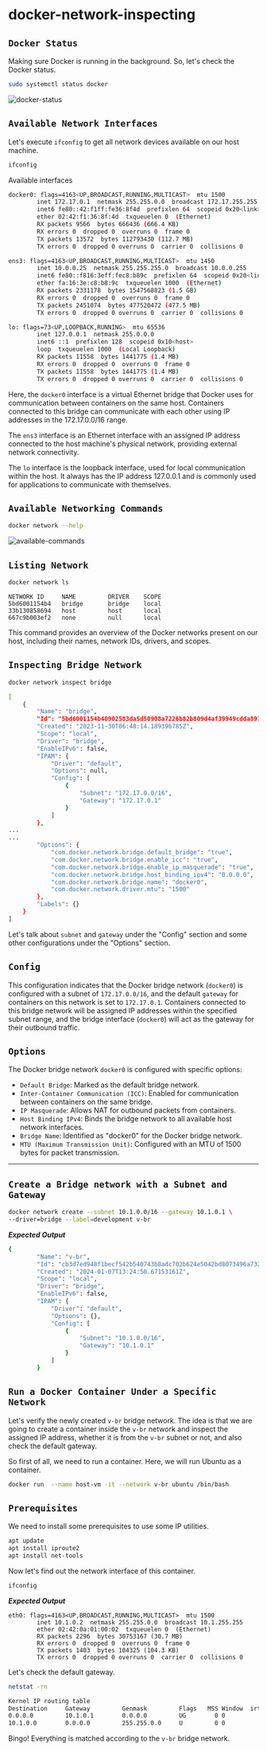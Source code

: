 # docker-network-inspecting

## `Docker Status`

Making sure Docker is running in the background. So, let's check the Docker status.

```bash
sudo systemctl status docker
```

![docker-status](https://lab-bucket.s3.brilliant.com.bd/labthumbnail/85711c14-03fb-4c03-8e71-ab800a8f5a4e.png)


## `Available Network Interfaces`

Let's execute `ifconfig` to get all network devices available on our host machine.

```bash
ifconfig
```
Available interfaces
```bash
docker0: flags=4163<UP,BROADCAST,RUNNING,MULTICAST>  mtu 1500
        inet 172.17.0.1  netmask 255.255.0.0  broadcast 172.17.255.255
        inet6 fe80::42:f1ff:fe36:8f4d  prefixlen 64  scopeid 0x20<link>
        ether 02:42:f1:36:8f:4d  txqueuelen 0  (Ethernet)
        RX packets 9566  bytes 666436 (666.4 KB)
        RX errors 0  dropped 0  overruns 0  frame 0
        TX packets 13572  bytes 112793430 (112.7 MB)
        TX errors 0  dropped 0 overruns 0  carrier 0  collisions 0

ens3: flags=4163<UP,BROADCAST,RUNNING,MULTICAST>  mtu 1450
        inet 10.0.0.25  netmask 255.255.255.0  broadcast 10.0.0.255
        inet6 fe80::f816:3eff:fec8:b89c  prefixlen 64  scopeid 0x20<link>
        ether fa:16:3e:c8:b8:9c  txqueuelen 1000  (Ethernet)
        RX packets 2331178  bytes 1547568823 (1.5 GB)
        RX errors 0  dropped 0  overruns 0  frame 0
        TX packets 2451074  bytes 477520472 (477.5 MB)
        TX errors 0  dropped 0 overruns 0  carrier 0  collisions 0

lo: flags=73<UP,LOOPBACK,RUNNING>  mtu 65536
        inet 127.0.0.1  netmask 255.0.0.0
        inet6 ::1  prefixlen 128  scopeid 0x10<host>
        loop  txqueuelen 1000  (Local Loopback)
        RX packets 11558  bytes 1441775 (1.4 MB)
        RX errors 0  dropped 0  overruns 0  frame 0
        TX packets 11558  bytes 1441775 (1.4 MB)
        TX errors 0  dropped 0 overruns 0  carrier 0  collisions 0
```

Here, the `docker0` interface is a virtual Ethernet bridge that Docker uses for communication between containers on the same host. Containers connected to this bridge can communicate with each other using IP addresses in the 172.17.0.0/16 range.

The `ens3` interface is an Ethernet interface with an assigned IP address connected to the host machine's physical network, providing external network connectivity.

The `lo` interface is the loopback interface, used for local communication within the host. It always has the IP address 127.0.0.1 and is commonly used for applications to communicate with themselves.

## `Available Networking Commands`

```bash
docker network --help
```

![available-commands](https://lab-bucket.s3.brilliant.com.bd/labthumbnail/ba99f1bc-1b10-4e82-a800-441076cb559e.png)

## `Listing Network`
```bash
docker network ls
```
```
NETWORK ID     NAME         DRIVER    SCOPE
5bd6001154b4   bridge       bridge    local
33b130858694   host         host      local
667c9b003ef2   none         null      local
```

This command provides an overview of the Docker networks present on our host, including their names, network IDs, drivers, and scopes.

## `Inspecting Bridge Network`

```bash
docker network inspect bridge
```

```bash
[
    {
        "Name": "bridge",
        "Id": "5bd6001154b40902583da5d50908a7226b82b809d4af39949cdda897bc1a3170",
        "Created": "2023-11-30T06:48:14.189396785Z",
        "Scope": "local",
        "Driver": "bridge",
        "EnableIPv6": false,
        "IPAM": {
            "Driver": "default",
            "Options": null,
            "Config": [
                {
                    "Subnet": "172.17.0.0/16",
                    "Gateway": "172.17.0.1"
                }
            ]
        },
...
...
        "Options": {
            "com.docker.network.bridge.default_bridge": "true",
            "com.docker.network.bridge.enable_icc": "true",
            "com.docker.network.bridge.enable_ip_masquerade": "true",
            "com.docker.network.bridge.host_binding_ipv4": "0.0.0.0",
            "com.docker.network.bridge.name": "docker0",
            "com.docker.network.driver.mtu": "1500"
        },
        "Labels": {}
    }
]
```


Let's talk about `subnet` and `gateway` under the "Config" section and some other configurations under the "Options" section.

## `Config`
This configuration indicates that the Docker bridge network (`docker0`) is configured with a subnet of `172.17.0.0/16`, and the default `gateway` for containers on this network is set to `172.17.0.1`. Containers connected to this bridge network will be assigned IP addresses within the specified subnet range, and the bridge interface (`docker0`) will act as the gateway for their outbound traffic.

## `Options`
The Docker bridge network `docker0` is configured with specific options:
- `Default Bridge`: Marked as the default bridge network.
- `Inter-Container Communication (ICC)`: Enabled for communication between containers on the same bridge.
- `IP Masquerade`: Allows NAT for outbound packets from containers.
- `Host Binding IPv4`: Binds the bridge network to all available host network interfaces.
- `Bridge Name`: Identified as "docker0" for the Docker bridge network.
- `MTU (Maximum Transmission Unit)`: Configured with an MTU of 1500 bytes for packet transmission.

---

## `Create a Bridge network with a Subnet and Gateway`

```bash
docker network create --subnet 10.1.0.0/16 --gateway 10.1.0.1 \
--driver=bridge --label=development v-br
```
***Expected Output***

```bash
{
        "Name": "v-br",
        "Id": "cb3d7ed948f1becf542b540743b8adc702b624e5042bd8073496a7325558d790",
        "Created": "2024-01-07T13:24:50.67153161Z",
        "Scope": "local",
        "Driver": "bridge",
        "EnableIPv6": false,
        "IPAM": {
            "Driver": "default",
            "Options": {},
            "Config": [
                {
                    "Subnet": "10.1.0.0/16",
                    "Gateway": "10.1.0.1"
                }
            ]
        }
```

## `Run a Docker Container Under a Specific Network`

Let's verify the newly created `v-br` bridge network. The idea is that we are going to create a container inside the `v-br` network and inspect the assigned IP address, whether it is from the `v-br` subnet or not, and also check the default gateway.

So first of all, we need to run a container. Here, we will run Ubuntu as a container.

```bash
docker run  --name host-vm -it --network v-br ubuntu /bin/bash
```
## `Prerequisites`

We need to install some prerequisites to use some IP utilities.

```bash
apt update
apt install iproute2
apt install net-tools
```
Now let's find out the network interface of this container.

```bash
ifconfig
```

***Expected Output***
```
eth0: flags=4163<UP,BROADCAST,RUNNING,MULTICAST>  mtu 1500
        inet 10.1.0.2  netmask 255.255.0.0  broadcast 10.1.255.255
        ether 02:42:0a:01:00:02  txqueuelen 0  (Ethernet)
        RX packets 2296  bytes 30753167 (30.7 MB)
        RX errors 0  dropped 0  overruns 0  frame 0
        TX packets 1403  bytes 104325 (104.3 KB)
        TX errors 0  dropped 0 overruns 0  carrier 0  collisions 0
```

Let's check the default gateway.

```bash
netstat -rn
```

```bash
Kernel IP routing table
Destination     Gateway         Genmask         Flags   MSS Window  irtt Iface
0.0.0.0         10.1.0.1        0.0.0.0         UG        0 0          0 eth0
10.1.0.0        0.0.0.0         255.255.0.0     U         0 0          0 eth0
```

Bingo! Everything is matched according to the `v-br` bridge network.
